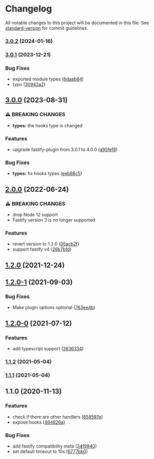 # Changelog

All notable changes to this project will be documented in this file. See [standard-version](https://github.com/conventional-changelog/standard-version) for commit guidelines.

### [3.0.2](https://github.com/dnlup/fastify-traps/compare/v3.0.1...v3.0.2) (2024-01-16)

### [3.0.1](https://github.com/dnlup/fastify-traps/compare/v3.0.0...v3.0.1) (2023-12-21)


### Bug Fixes

* exported module types ([6daab84](https://github.com/dnlup/fastify-traps/commit/6daab8446e6bc843081c0bcb1e6a149e46c2e084))
* typo ([30942a2](https://github.com/dnlup/fastify-traps/commit/30942a2e57d93dcb02092fb78c1e53b6022a2de6))

## [3.0.0](https://github.com/dnlup/fastify-traps/compare/v2.0.0...v3.0.0) (2023-08-31)


### ⚠ BREAKING CHANGES

* **types:** the hooks type is changed

### Features

* upgrade fastify-plugin from 3.0.1 to 4.0.0 ([a95fef8](https://github.com/dnlup/fastify-traps/commit/a95fef85087ff7f47736d5c73484467c243f2788))


### Bug Fixes

* **types:** fix hooks types ([eeb86c5](https://github.com/dnlup/fastify-traps/commit/eeb86c5c7f53527791618f189d262c75e85e7622))

## [2.0.0](https://github.com/dnlup/fastify-traps/compare/v1.2.0...v2.0.0) (2022-06-24)


### ⚠ BREAKING CHANGES

* drop Node 12 support
* Fastify version 3 is no longer supported

### Features

* revert version to 1.2.0 ([05acb2f](https://github.com/dnlup/fastify-traps/commit/05acb2f80a3f70a0ae38a93e6c9ffc380bc501d5))
* support fastify v4 ([26b7bfd](https://github.com/dnlup/fastify-traps/commit/26b7bfd575cca23c3a6c000d416aa58868fb7a4d))

## [1.2.0](https://github.com/dnlup/fastify-traps/compare/v1.2.0-1...v1.2.0) (2021-12-24)

## [1.2.0-1](https://github.com/dnlup/fastify-traps/compare/v1.2.0-0...v1.2.0-1) (2021-09-03)


### Bug Fixes

* Make plugin options optional ([763ee4b](https://github.com/dnlup/fastify-traps/commit/763ee4bb5295607942e409ed9e52b8c32329f9d0))

## [1.2.0-0](https://github.com/dnlup/fastify-traps/compare/v1.1.2...v1.2.0-0) (2021-07-12)


### Features

* add typescript support ([3936334](https://github.com/dnlup/fastify-traps/commit/3936334cb2a0dffd8df7db2e0f5cd89438303fa1))

### [1.1.2](https://github.com/dnlup/fastify-traps/compare/v1.1.0...v1.1.2) (2021-05-04)

### [1.1.1](https://github.com/dnlup/fastify-traps/compare/v1.1.0...v1.1.1) (2021-05-04)

## 1.1.0 (2020-11-13)


### Features

* check if there are other handlers ([658597e](https://github.com/dnlup/fastify-traps/commit/658597ebe2bcf43c4873b574a004fdcdb6c951e5))
* expose hooks ([464826a](https://github.com/dnlup/fastify-traps/commit/464826ae6688d92c94a69a51c6ea3b3b6802fcad))


### Bug Fixes

* add fastify compatibility meta ([34f9940](https://github.com/dnlup/fastify-traps/commit/34f9940c5fbb72abf372ba6e7120deb583c25a82))
* set default timeout to 10s ([6777bb0](https://github.com/dnlup/fastify-traps/commit/6777bb0d5e50bd2aa86962356d18beed2e9986cf))

